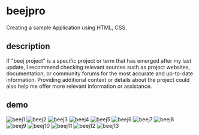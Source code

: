 # beejpro
Creating a sample Application using HTML, CSS.

## description
If "beej project" is a specific project or term that has emerged after my last update, I recommend checking relevant sources such as project websites, documentation, or community forums for the most accurate and up-to-date information. Providing additional context or details about the project could also help me offer more relevant information or assistance.

## demo
![beej1](https://github.com/Nallanavya/beejpro/assets/157112441/6ea75f31-37fe-4afb-989e-d2b72b18c57e)
![beej2](https://github.com/Nallanavya/beejpro/assets/157112441/d02acebe-7525-42fc-9bbd-1482d6d96d51)
![beej3](https://github.com/Nallanavya/beejpro/assets/157112441/54ec71f4-01f0-4a71-a934-f213da52aa5a)
![beej4](https://github.com/Nallanavya/beejpro/assets/157112441/f23f6723-f0bc-4275-8415-c6364c7a8a1c)
![beej5](https://github.com/Nallanavya/beejpro/assets/157112441/d2ba26b2-85b5-42f2-88e4-0224ffa88962)
![beej6](https://github.com/Nallanavya/beejpro/assets/157112441/9ce04e5b-16d3-42b0-b497-bc1586e64492)
![beej7](https://github.com/Nallanavya/beejpro/assets/157112441/9892b0c7-bb5e-418b-8d14-44b966769c69)
![beej8](https://github.com/Nallanavya/beejpro/assets/157112441/dc71e951-7042-4f44-9f8a-feee553757eb)
![beej9](https://github.com/Nallanavya/beejpro/assets/157112441/99c2727c-5c37-4e67-8c6f-e0d6ce419cd4)
![beej10](https://github.com/Nallanavya/beejpro/assets/157112441/66392f34-73cb-42d2-bbe6-2310a33f445d)
![beej11](https://github.com/Nallanavya/beejpro/assets/157112441/25423082-0237-4c9d-a277-e3784a895585)
![beej12](https://github.com/Nallanavya/beejpro/assets/157112441/b174354b-08cf-4e39-8255-f565be7ec096)
![beej13](https://github.com/Nallanavya/beejpro/assets/157112441/bb1e415b-c409-45cd-90c2-150e4a1e05cb)
